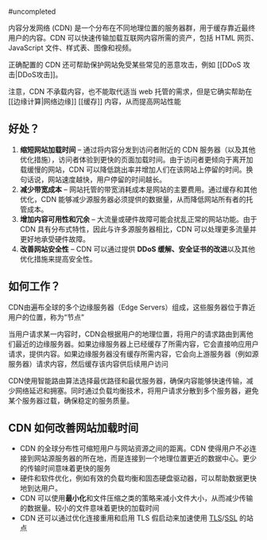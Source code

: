 #uncompleted

内容分发网络 (CDN) 是一个分布在不同地理位置的服务器群，用于缓存靠近最终用户的内容。CDN 可以快速传输加载互联网内容所需的资产，包括 HTML 网页、JavaScript 文件、样式表、图像和视频。

正确配置的 CDN 还可帮助保护网站免受某些常见的恶意攻击，例如 [[DDoS 攻击|DDoS攻击]]。

注意，CDN 不承载内容，也不能取代适当 web 托管的需求，但是它确实帮助在[[边缘计算|网络边缘]] [[缓存]] 内容，从而提高网站性能

## 好处？

1. **缩短网站加载时间** – 通过将内容分发到访问者附近的 CDN 服务器（以及其他优化措施），访问者体验到更快的页面加载时间。由于访问者更倾向于离开加载缓慢的网站，CDN 可以降低跳出率并增加人们在该网站上停留的时间。换句话说，网站速度越快，用户停留的时间越长。
2. **减少带宽成本** – 网站托管的带宽消耗成本是网站的主要费用。通过缓存和其他优化，CDN 能够减少源服务器必须提供的数据量，从而降低网站所有者的托管成本。
3. **增加内容可用性和冗余** – 大流量或硬件故障可能会扰乱正常的网站功能。由于 CDN 具有分布式特性，因此与许多源服务器相比，CDN 可以处理更多流量并更好地承受硬件故障。
4. **改善网站安全性** – CDN 可以通过提供 **DDoS 缓解、安全证书的改进**以及其他优化措施来提高安全性。

## 如何工作？

CDN由遍布全球的多个边缘服务器（Edge Servers）组成，这些服务器位于靠近用户的位置，称为“节点”

当用户请求某一内容时，CDN会根据用户的地理位置，将用户的请求路由到离他们最近的边缘服务器。如果边缘服务器上已经缓存了所需内容，它会直接响应用户请求，提供内容。如果边缘服务器没有缓存所需内容，它会向上游服务器（例如源服务器）请求内容，然后缓存该内容供后续用户访问

CDN使用智能路由算法选择最优路径和最优服务器，确保内容能够快速传输，减少网络延迟和拥塞。同时通过负载均衡技术，将用户请求分散到多个服务器，避免某个服务器过载，确保稳定的服务质量。

## CDN 如何改善网站加载时间

-   CDN 的全球分布性可缩短用户与网站资源之间的距离。CDN 使得用户不必连接到网站源服务器的所在地，而是连接到一个地理位置更近的数据中心。更少的传输时间意味着更快的服务
-   硬件和软件优化，例如有效的负载均衡和固态硬盘驱动器，可以帮助数据更快地到达用户。
-   CDN 可以使用**最小化**和文件压缩之类的策略来减小文件大小，从而减少传输的数据量。较小的文件意味着更快的加载时间
-   CDN 还可以通过优化连接重用和启用 TLS 假启动来加速使用 [TLS](https://www.cloudflare.com/learning/ssl/transport-layer-security-tls/)/[SSL](https://www.cloudflare.com/learning/ssl/what-is-ssl/) 的站点
